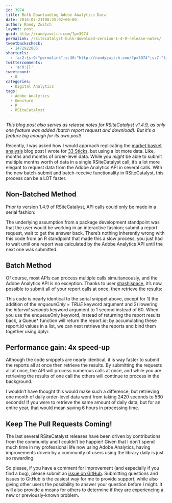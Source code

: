 ```yaml
---
id: 3974
title: Bulk Downloading Adobe Analytics Data
date: 2016-07-21T08:25:02+00:00
author: Randy Zwitch
layout: post
guid: http://randyzwitch.com/?p=3974
permalink: /rsitecatalyst-bulk-download-version-1-4-9-release-notes/
tweetbackscheck:
  - 1472922805
shorturls:
  - 'a:2:{s:9:"permalink";s:30:"http://randyzwitch.com/?p=3974";s:7:"tinyurl";s:26:"http://tinyurl.com/hpmptl8";}'
twittercomments:
  - 'a:0:{}'
tweetcount:
  - 0
categories:
  - Digital Analytics
tags:
  - Adobe Analytics
  - Omniture
  - R
  - RSiteCatalyst
---
```

_This blog post also serves as release notes for RSiteCatalyst v1.4.9, as only one feature was added (batch report request and download). But it&#8217;s a feature big enough for its own post!_

Recently, I was asked how I would approach replicating the [market basket analysis](http://33sticks.com/rsitecatalyst-market-basket-analysis-adobe-analytics/) blog post I wrote for [33 Sticks](http://33sticks.com/), but using a lot more data. Like, months and months of order-level data. While you _might_ be able to submit multiple months worth of data in a single RSiteCatalyst call, it&#8217;s a lot more elegant to request data from the Adobe Analytics API in several calls. With the new batch-submit and batch-receive functionality in RSiteCatalyst, this process can be a LOT faster.
  

  


## Non-Batched Method

Prior to version 1.4.9 of RSiteCatalyst, API calls could only be made in a serial fashion:

The underlying assumption from a package development standpoint was that the user would be working in an interactive fashion; submit a report request, wait to get the answer back. There&#8217;s nothing inherently wrong with this code from an R standpoint that made this a slow process, you just had to wait until one report was calculated by the Adobe Analytics API until the next one was submitted.

## Batch Method

Of course, most APIs can process multiple calls simultaneously, and the Adobe Analytics API is no exception. Thanks to user [shashispace](https://github.com/shashispace), it&#8217;s now possible to submit all of your report calls at once, then retrieve the results:

This code is nearly identical to the serial snippet above, except for 1) the addition of the _<span class="pl-v">enqueueOnly</span> <span class="pl-k">=</span>_ <span class="pl-c1"><em>TRUE</em> keyword argument and 2) lowering the <em>interval.seconds</em> keyword argument to 1 second instead of 60. When you use the enqueueOnly keyword, instead of returning the report results back, a Queue* function will return the report.id; by accumulating these report.id values in a list, we can next retrieve the reports and bind them together using dplyr.</span>

## Performance gain: 4x speed-up

Although the code snippets are nearly identical, it is way faster to submit the reports all at once then retrieve the results. By submitting the requests all at once, the API will process numerous calls at once, and while you are retrieving the results of one call the others will continue to process in the background.

I wouldn&#8217;t have thought this would make such a difference, but retrieving one month of daily order-level data went from taking 2420 seconds to 560 seconds! If you were to retrieve the same amount of daily data, but for an entire year, that would mean saving 6 hours in processing time.

## Keep The Pull Requests Coming!

The last several RSiteCatalyst releases have been driven by contributions from the community and I couldn&#8217;t be happier! Given that I don&#8217;t spend much time in my professional life now using Adobe Analytics, having improvements driven by a community of users using the library daily is just so rewarding.

So please, if you have a comment for improvement (and especially if you find a bug), please submit an [issue on GitHub](https://github.com/randyzwitch/RSiteCatalyst/issues). Submitting questions and issues to GitHub is the easiest way for me to provide support, while also giving other users the possibility to answer your question before I might. It will also provide a means for others to determine if they are experiencing a new or previously-known problem.